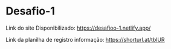 # Desafio-1
Link do site Disponibilizado: https://desafioo-1.netlify.app/ 

Link da planilha de registro informação: https://shorturl.at/tblUR
